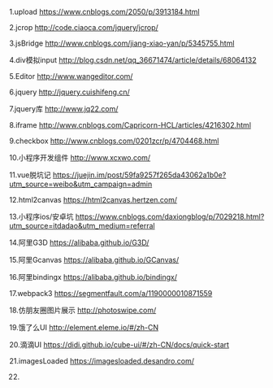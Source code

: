 1.upload https://www.cnblogs.com/2050/p/3913184.html

2.jcrop http://code.ciaoca.com/jquery/jcrop/

3.jsBridge http://www.cnblogs.com/jiang-xiao-yan/p/5345755.html

4.div模拟input http://blog.csdn.net/qq_36671474/article/details/68064132

5.Editor http://www.wangeditor.com/

6.jquery http://jquery.cuishifeng.cn/

7.jquery库 http://www.jq22.com/

8.iframe http://www.cnblogs.com/Capricorn-HCL/articles/4216302.html

9.checkbox http://www.cnblogs.com/0201zcr/p/4704468.html

10.小程序开发组件 http://www.xcxwo.com/

11.vue脱坑记 https://juejin.im/post/59fa9257f265da43062a1b0e?utm_source=weibo&utm_campaign=admin

12.html2canvas https://html2canvas.hertzen.com/

13.小程序ios/安卓坑 https://www.cnblogs.com/daxiongblog/p/7029218.html?utm_source=itdadao&utm_medium=referral

14.阿里G3D https://alibaba.github.io/G3D/

15.阿里Gcanvas https://alibaba.github.io/GCanvas/

16.阿里bindingx https://alibaba.github.io/bindingx/

17.webpack3 https://segmentfault.com/a/1190000010871559

18.仿朋友圈图片展示 http://photoswipe.com/

19.饿了么UI http://element.eleme.io/#/zh-CN

20.滴滴UI https://didi.github.io/cube-ui/#/zh-CN/docs/quick-start

21.imagesLoaded https://imagesloaded.desandro.com/

22.

